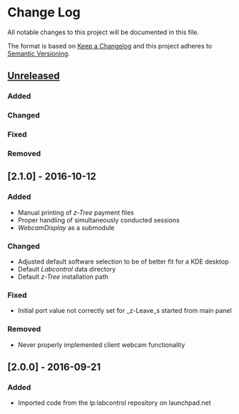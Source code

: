 # Change Log
All notable changes to this project will be documented in this file.

The format is based on [Keep a Changelog](http://keepachangelog.com/)
and this project adheres to [Semantic Versioning](http://semver.org/).

## [Unreleased]
### Added
### Changed
### Fixed
### Removed

## [2.1.0] - 2016-10-12
### Added
* Manual printing of _z-Tree_ payment files
* Proper handling of simultaneously conducted sessions
* _WebcamDisplay_ as a submodule
### Changed
* Adjusted default software selection to be of better fit for a KDE desktop
* Default _Labcontrol_ data directory
* Default _z-Tree_ installation path
### Fixed
* Initial port value not correctly set for _z-Leave_s started from main panel
### Removed
* Never properly implemented client webcam functionality

## [2.0.0] - 2016-09-21
### Added
* Imported code from the lp:labcontrol repository on launchpad.net

[Unreleased]: https://github.com/markuspg/Labcontrol/compare/v2.1.0...HEAD
[v2.1.0]: https://github.com/markuspg/Labcontrol/compare/v2.0.0...v2.1.0
